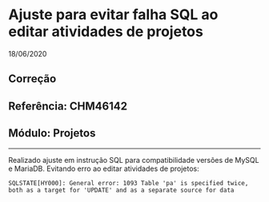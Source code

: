 # Ajuste para evitar falha SQL ao editar atividades de projetos
18/06/2020
## Correção
## Referência: CHM46142
## Módulo: Projetos
***

Realizado ajuste em instrução SQL para compatibilidade versões de MySQL e MariaDB. Evitando erro ao editar atividades de projetos:

```
SQLSTATE[HY000]: General error: 1093 Table 'pa' is specified twice, both as a target for 'UPDATE' and as a separate source for data
```